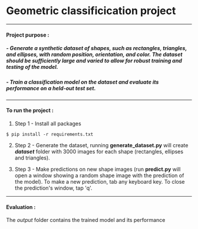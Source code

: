 # Geometric classificication project
--- 
####  Project purpose :

#####  - Generate a synthetic dataset of shapes, such as rectangles, triangles, and ellipses, with random position, orientation, and color. The dataset should be sufficiently large and varied to allow for robust training and testing of the model.

##### - Train a classification model on the dataset and evaluate its performance on a held-out test set.

---
#### **To run the project** : 

1. Step 1 - Install all packages
```
$ pip install -r requirements.txt
```
2. Step 2 - Generate the dataset, running **generate_dataset.py** will create **_dataset_** folder with 3000 images for each shape (rectangles, ellipses and triangles).

3. Step 3 - Make predictions on new shape images (run **predict.py** will open a window showing a random shape image with the prediction of the model). To make a new prediction, tab any keyboard key. To close the prediction's window, tap 'q'. 

---
#### **Evaluation** : 

The _output_ folder contains the trained model and its performance
